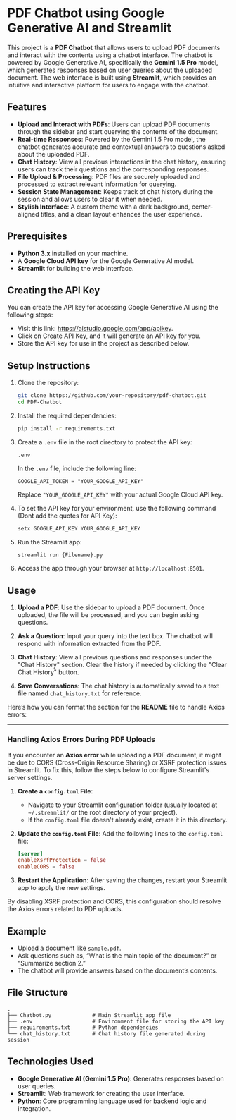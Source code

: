 # PDF Chatbot using Google Generative AI and Streamlit

This project is a **PDF Chatbot** that allows users to upload PDF documents and interact with the contents using a chatbot interface. The chatbot is powered by Google Generative AI, specifically the **Gemini 1.5 Pro** model, which generates responses based on user queries about the uploaded document. The web interface is built using **Streamlit**, which provides an intuitive and interactive platform for users to engage with the chatbot.

## Features

- **Upload and Interact with PDFs**: Users can upload PDF documents through the sidebar and start querying the contents of the document.
- **Real-time Responses**: Powered by the Gemini 1.5 Pro model, the chatbot generates accurate and contextual answers to questions asked about the uploaded PDF.
- **Chat History**: View all previous interactions in the chat history, ensuring users can track their questions and the corresponding responses.
- **File Upload & Processing**: PDF files are securely uploaded and processed to extract relevant information for querying.
- **Session State Management**: Keeps track of chat history during the session and allows users to clear it when needed.
- **Stylish Interface**: A custom theme with a dark background, center-aligned titles, and a clean layout enhances the user experience.

## Prerequisites

- **Python 3.x** installed on your machine.
- A **Google Cloud API key** for the Google Generative AI model.
- **Streamlit** for building the web interface.

## Creating the API Key

You can create the API key for accessing Google Generative AI using the following steps:

- Visit this link: https://aistudio.google.com/app/apikey.
- Click on Create API Key, and it will generate an API key for you.
- Store the API key for use in the project as described below.

## Setup Instructions

1. Clone the repository:

   ```bash
   git clone https://github.com/your-repository/pdf-chatbot.git
   cd PDF-Chatbot
   ```

2. Install the required dependencies:

   ```bash
   pip install -r requirements.txt
   ```

3. Create a `.env` file in the root directory to protect the API key:

   ```bash
   .env
   ```

   In the `.env` file, include the following line:

   ```
   GOOGLE_API_TOKEN = "YOUR_GOOGLE_API_KEY"
   ```

   Replace `"YOUR_GOOGLE_API_KEY"` with your actual Google Cloud API key.

4. To set the API key for your environment, use the following command (Dont add the quotes for API Key):

   ```bash
   setx GOOGLE_API_KEY YOUR_GOOGLE_API_KEY
   ```

5. Run the Streamlit app:

   ```bash
   streamlit run {Filename}.py
   ```

6. Access the app through your browser at `http://localhost:8501`.

## Usage

1. **Upload a PDF**: Use the sidebar to upload a PDF document. Once uploaded, the file will be processed, and you can begin asking questions.
   
2. **Ask a Question**: Input your query into the text box. The chatbot will respond with information extracted from the PDF.
   
3. **Chat History**: View all previous questions and responses under the "Chat History" section. Clear the history if needed by clicking the "Clear Chat History" button.

4. **Save Conversations**: The chat history is automatically saved to a text file named `chat_history.txt` for reference.

Here’s how you can format the section for the **README** file to handle Axios errors:

---

### Handling Axios Errors During PDF Uploads

If you encounter an **Axios error** while uploading a PDF document, it might be due to CORS (Cross-Origin Resource Sharing) or XSRF protection issues in Streamlit. To fix this, follow the steps below to configure Streamlit's server settings.

1. **Create a `config.toml` File**:
   - Navigate to your Streamlit configuration folder (usually located at `~/.streamlit/` or the root directory of your project).
   - If the `config.toml` file doesn't already exist, create it in this directory.

2. **Update the `config.toml` File**:
   Add the following lines to the `config.toml` file:
   ```toml
   [server]
   enableXsrfProtection = false
   enableCORS = false
   ```

3. **Restart the Application**:
   After saving the changes, restart your Streamlit app to apply the new settings.

By disabling XSRF protection and CORS, this configuration should resolve the Axios errors related to PDF uploads.


## Example

- Upload a document like `sample.pdf`.
- Ask questions such as, “What is the main topic of the document?” or “Summarize section 2.”
- The chatbot will provide answers based on the document’s contents.

## File Structure

```
.
├── Chatbot.py             # Main Streamlit app file
├── .env                   # Environment file for storing the API key
├── requirements.txt       # Python dependencies
└── chat_history.txt       # Chat history file generated during session
```

## Technologies Used

- **Google Generative AI (Gemini 1.5 Pro)**: Generates responses based on user queries.
- **Streamlit**: Web framework for creating the user interface.
- **Python**: Core programming language used for backend logic and integration.

